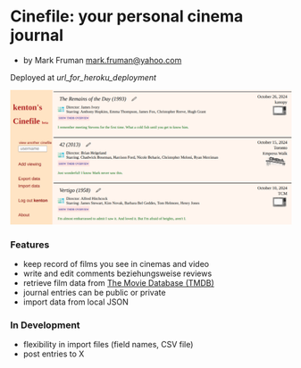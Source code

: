 # Cinefile: your personal cinema journal
- by Mark Fruman mark.fruman@yahoo.com

Deployed at _url_for_heroku_deployment_

![Cinefile profile page](kenton_cinefile.png)


### Features
- keep record of films you see in cinemas and video
- write and edit comments beziehungsweise reviews
- retrieve film data from [The Movie Database (TMDB)](https://www.themoviedb.org/)
- journal entries can be public or private
- import data from local JSON


### In Development
- flexibility in import files (field names, CSV file)
- post entries to X